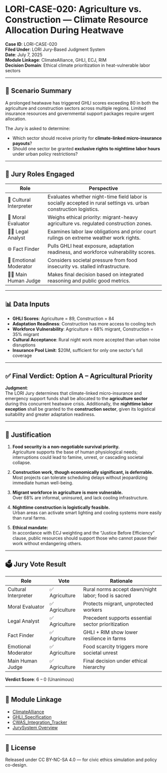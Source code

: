 # LORI-CASE-020: Agriculture vs. Construction — Climate Resource Allocation During Heatwave

**Case ID**: LORI-CASE-020  
**Filed Under**: LORI Jury-Based Judgment System  
**Date**: July 7, 2025  
**Module Linkage**: ClimateAlliance, GHLI, ECJ, RIM  
**Decision Domain**: Ethical climate prioritization in heat-vulnerable labor sectors

---

## 🧭 Scenario Summary

A prolonged heatwave has triggered GHLI scores exceeding 80 in both the agriculture and construction sectors across multiple regions. Limited insurance resources and governmental support packages require urgent allocation.

The Jury is asked to determine:
- Which sector should receive priority for **climate-linked micro-insurance payouts**?
- Should one sector be granted **exclusive rights to nighttime labor hours** under urban policy restrictions?

---

## 🧠 Jury Roles Engaged

| Role | Perspective |
|------|-------------|
| 🧬 Cultural Interpreter | Evaluates whether night-time field labor is socially accepted in rural settings vs. urban construction logistics. |
| 🤖 Moral Evaluator | Weighs ethical priority: migrant-heavy agriculture vs. regulated construction zones. |
| 🧑‍⚖️ Legal Analyst | Examines labor law obligations and prior court rulings on extreme weather work rights. |
| 🌐 Fact Finder | Pulls GHLI heat exposure, adaptation readiness, and workforce vulnerability scores. |
| 🔁 Emotional Moderator | Considers societal pressure from food insecurity vs. stalled infrastructure. |
| 👩‍⚖️ Main Human Judge | Makes final decision based on integrated reasoning and public good metrics. |

---

## 📊 Data Inputs

- **GHLI Scores**: Agriculture = 89, Construction = 84  
- **Adaptation Readiness**: Construction has more access to cooling tech  
- **Workforce Vulnerability**: Agriculture = 68% migrant, Construction = 35% migrant  
- **Cultural Acceptance**: Rural night work more accepted than urban noise disruptions  
- **Insurance Pool Limit**: $20M, sufficient for only one sector's full coverage

---

## ✅ Final Verdict: Option A – Agricultural Priority

**Judgment**:  
The LORI Jury determines that climate-linked micro-insurance and emergency support funds shall be allocated to the **agriculture sector** during this concurrent heatwave crisis. Additionally, the **nighttime labor exception** shall be granted to the **construction sector**, given its logistical suitability and greater adaptation readiness.

---

## 🎯 Justification

1. **Food security is a non-negotiable survival priority.**  
   Agriculture supports the base of human physiological needs; interruptions could lead to famine, unrest, or cascading societal collapse.

2. **Construction work, though economically significant, is deferrable.**  
   Most projects can tolerate scheduling delays without jeopardizing immediate human well-being.

3. **Migrant workforce in agriculture is more vulnerable.**  
   Over 68% are informal, uninsured, and lack cooling infrastructure.

4. **Nighttime construction is logistically feasible.**  
   Urban areas can activate smart lighting and cooling systems more easily than rural farms.

5. **Ethical mandate:**  
   In accordance with ECJ weighting and the “Justice Before Efficiency” clause, public resources should support those who cannot pause their work without endangering others.

---

## 🗳️ Jury Vote Result

| Role | Vote | Rationale |
|------|------|-----------|
| Cultural Interpreter | ✅ Agriculture | Rural norms accept dawn/night labor; food is sacred |
| Moral Evaluator | ✅ Agriculture | Protects migrant, unprotected workers |
| Legal Analyst | ✅ Agriculture | Precedent supports essential sector prioritization |
| Fact Finder | ✅ Agriculture | GHLI + RIM show lower resilience in farms |
| Emotional Moderator | ✅ Agriculture | Food scarcity triggers more societal unrest |
| Main Human Judge | ✅ Agriculture | Final decision under ethical hierarchy |

**Verdict Score**: 6 – 0 (Unanimous)

---

## 🔗 Module Linkage

- [ClimateAlliance](../modules/ClimateAlliance/README.md)
- [GHLI_Specification](../modules/ClimateAlliance/GHLI_Specification.md)
- [CWAS_Integration_Tracker](../modules/ClimateAlliance/CWAS_Integration_Tracker.md)
- [JurySystem Overview](../cases/LORI_JurySystem.md)

---

## 📜 License

Released under CC BY-NC-SA 4.0 — for civic ethics simulation and policy co-design.
